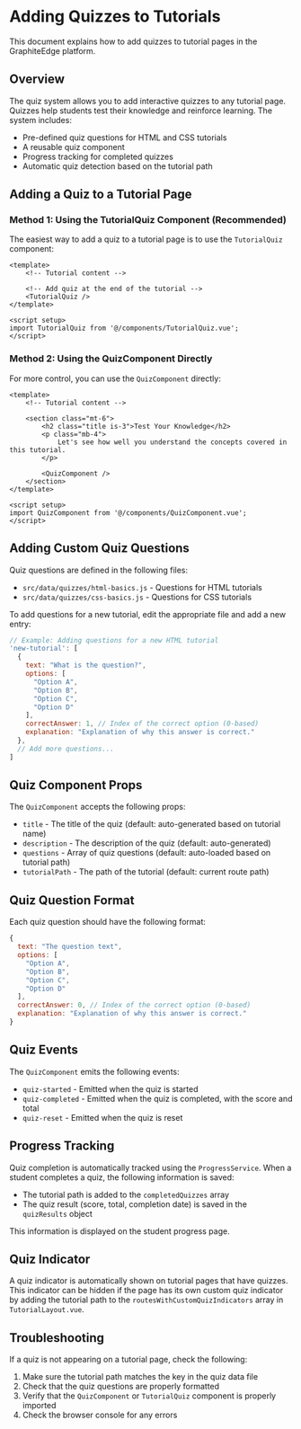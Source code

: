 # Adding Quizzes to Tutorials

This document explains how to add quizzes to tutorial pages in the GraphiteEdge platform.

## Overview

The quiz system allows you to add interactive quizzes to any tutorial page. Quizzes help students test their knowledge and reinforce learning. The system includes:

- Pre-defined quiz questions for HTML and CSS tutorials
- A reusable quiz component
- Progress tracking for completed quizzes
- Automatic quiz detection based on the tutorial path

## Adding a Quiz to a Tutorial Page

### Method 1: Using the TutorialQuiz Component (Recommended)

The easiest way to add a quiz to a tutorial page is to use the `TutorialQuiz` component:

```vue
<template>
	<!-- Tutorial content -->

	<!-- Add quiz at the end of the tutorial -->
	<TutorialQuiz />
</template>

<script setup>
import TutorialQuiz from '@/components/TutorialQuiz.vue';
</script>
```

### Method 2: Using the QuizComponent Directly

For more control, you can use the `QuizComponent` directly:

```vue
<template>
	<!-- Tutorial content -->

	<section class="mt-6">
		<h2 class="title is-3">Test Your Knowledge</h2>
		<p class="mb-4">
			Let's see how well you understand the concepts covered in this tutorial.
		</p>

		<QuizComponent />
	</section>
</template>

<script setup>
import QuizComponent from '@/components/QuizComponent.vue';
</script>
```

## Adding Custom Quiz Questions

Quiz questions are defined in the following files:

- `src/data/quizzes/html-basics.js` - Questions for HTML tutorials
- `src/data/quizzes/css-basics.js` - Questions for CSS tutorials

To add questions for a new tutorial, edit the appropriate file and add a new entry:

```javascript
// Example: Adding questions for a new HTML tutorial
'new-tutorial': [
  {
    text: "What is the question?",
    options: [
      "Option A",
      "Option B",
      "Option C",
      "Option D"
    ],
    correctAnswer: 1, // Index of the correct option (0-based)
    explanation: "Explanation of why this answer is correct."
  },
  // Add more questions...
]
```

## Quiz Component Props

The `QuizComponent` accepts the following props:

- `title` - The title of the quiz (default: auto-generated based on tutorial name)
- `description` - The description of the quiz (default: auto-generated)
- `questions` - Array of quiz questions (default: auto-loaded based on tutorial path)
- `tutorialPath` - The path of the tutorial (default: current route path)

## Quiz Question Format

Each quiz question should have the following format:

```javascript
{
  text: "The question text",
  options: [
    "Option A",
    "Option B",
    "Option C",
    "Option D"
  ],
  correctAnswer: 0, // Index of the correct option (0-based)
  explanation: "Explanation of why this answer is correct."
}
```

## Quiz Events

The `QuizComponent` emits the following events:

- `quiz-started` - Emitted when the quiz is started
- `quiz-completed` - Emitted when the quiz is completed, with the score and total
- `quiz-reset` - Emitted when the quiz is reset

## Progress Tracking

Quiz completion is automatically tracked using the `ProgressService`. When a student completes a quiz, the following information is saved:

- The tutorial path is added to the `completedQuizzes` array
- The quiz result (score, total, completion date) is saved in the `quizResults` object

This information is displayed on the student progress page.

## Quiz Indicator

A quiz indicator is automatically shown on tutorial pages that have quizzes. This indicator can be hidden if the page has its own custom quiz indicator by adding the tutorial path to the `routesWithCustomQuizIndicators` array in `TutorialLayout.vue`.

## Troubleshooting

If a quiz is not appearing on a tutorial page, check the following:

1. Make sure the tutorial path matches the key in the quiz data file
2. Check that the quiz questions are properly formatted
3. Verify that the `QuizComponent` or `TutorialQuiz` component is properly imported
4. Check the browser console for any errors
